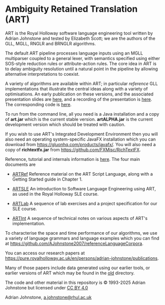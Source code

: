 # Ambiguity Retained Translation (ART)

ART is the Royal Holloway software language engineering tool written by Adrian Johnstone and tested by Elizabeth Scott; we are the authors of the GLL, MGLL, RNGLR and BRNGLR algorithms.

The default ART pipeline processes language inputs using an MGLL multiparser coupled to a general lexer, with semantics specified using either SOS-style reduction rules or attribute-action rules. The core idea in ART is to delay ambiguity resolution until a natural point in the pipeline by allowing alternative interpretations to coexist.

A variety of algorithms are available within ART; in particular *reference* GLL implementations that illustrate the central ideas along with a variety of optimisations. An early publication on these versions, and the associated presentation slides are [here](https://github.com/AJohnstone2007/ART/tree/main/doc/referenceImplementations), and a recording of the presentation is [here](https://www.youtube.com/watch?v=lwNhOL4eV2U). The corresponding code is [here](https://github.com/AJohnstone2007/ART/tree/main/src/uk/ac/rhul/cs/csle/art/cfg/gll).

To run from the command line, all you need is a Java installation and a copy of **art.jar** which is the current stable version. **artALPHA.jar** is the current development version which should be treated with caution. 

If you wish to use ART's Integrated Development Environment then you will also need an operating system-specific JavaFX installation which you can download from https://gluonhq.com/products/javafx/. You will also need a copy of **richtextfx.jar** from https://github.com/FXMisc/RichTextFX.

Reference, tutorial and internals information is [here](https://github.com/AJohnstone2007/ART/tree/main/doc). The four main documents are

* [ARTRef](https://github.com/AJohnstone2007/ART/blob/main/doc/artRef.pdf)
Reference material on the ART Script Language, along with a Getting Started guide in Chapter 1.

* [ARTSLE](https://github.com/AJohnstone2007/ART/blob/main/doc/artSLE.pdf)
An introduction to Software Language Engineering using ART, as used in the Royal Holloway SLE course.

* [ARTLab](https://github.com/AJohnstone2007/ART/blob/main/doc/artLab.pdf)
A sequence of lab exercises and a project specification for our SLE course.

* [ARTInt](https://github.com/AJohnstone2007/ART/blob/main/doc/artInt.pdf)
A sequence of technical notes on various aspects of ART's implementation.

To characterise the space and time performance of our algorithms, we use a variety of language grammars and language examples which you can find at https://github.com/AJohnstone2007/referenceLanguageCorpora.

You can access our research papers at https://pure.royalholloway.ac.uk/en/persons/adrian-johnstone/publications.

Many of those papers include data generated using our earlier tools, or earlier versions of ART which may be found in the [old](https://github.com/AJohnstone2007/ART/tree/main/old) directory.

The code and other material in this repository is &copy; 1993-2025 Adrian Johnstone but licensed under [CC BY 4.0](https://creativecommons.org/licenses/by/4.0/)

Adrian Johnstone, a.johnstone@rhul.ac.uk
